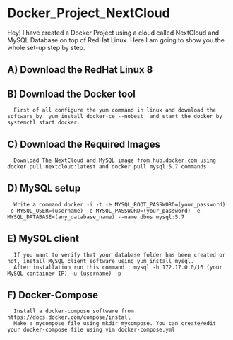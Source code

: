 # Docker_Project_NextCloud
Hey! I have created a Docker Project using a cloud called NextCloud and MySQL Database on top of RedHat Linux. Here I am  going to show you the whole set-up step by step. 
 ## A) Download the RedHat Linux 8
 ## B) Download the Docker tool
      First of all configure the yum command in linux and download the software by _yum install docker-ce --nobest_ and start the docker by systemctl start docker.
 ## C) Download the Required Images
      Download The NextCloud and MySQL image from hub.docker.com using docker pull nextcloud:latest and docker pull mysql:5.7 commands.
 ## D) MySQL setup
      Write a command docker -i -t -e MYSQL_ROOT_PASSWORD=(your_password) -e MYSQL_USER=(username) -e MYSQL_PASSWORD=(your_password) -e         MYSQL_DATABASE=(any_database_name) --name dbos mysql:5.7
 ## E) MySQL client
      If you want to verify that your database folder has been created or not, install MySQL client software using yum install mysql.
      After installation run this command : mysql -h 172.17.0.0/16 (your MySQL container IP) -u (username) -p
 ## F) Docker-Compose
      Install a docker-compose software from https://docs.docker.com/compose/install
      Make a mycompose file using mkdir mycompose. You can create/edit your docker-compose file using vim docker-compose.yml 
      
